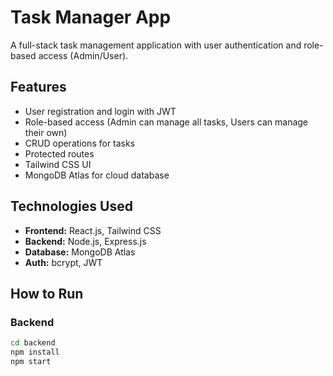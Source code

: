 # Task Manager App

A full-stack task management application with user authentication and role-based access (Admin/User).

## Features
- User registration and login with JWT
- Role-based access (Admin can manage all tasks, Users can manage their own)
- CRUD operations for tasks
- Protected routes
- Tailwind CSS UI
- MongoDB Atlas for cloud database

## Technologies Used
- **Frontend:** React.js, Tailwind CSS
- **Backend:** Node.js, Express.js
- **Database:** MongoDB Atlas
- **Auth:** bcrypt, JWT

## How to Run

### Backend
```bash
cd backend
npm install
npm start

